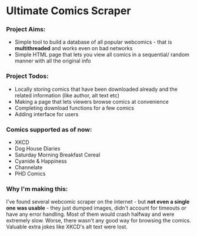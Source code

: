 # Ultimate Comics Scraper

### Project Aims:

* Simple tool to build a database of all popular webcomics - that is **multithreaded** and works even on bad networks
* Simple HTML page that lets you view all comics in a sequential/ random manner with all the original info

### Project Todos:
* Locally storing comics that have been downloaded already and the related information (like author, alt text etc)
* Making a page that lets viewers browse comics at convenience
* Completing download functions for a few comics
* Adding interface for users

### Comics supported as of now:
* XKCD
* Dog House Diaries
* Saturday Morning Breakfast Cereal
* Cyanide & Happiness
* Channelate
* PHD Comics

### Why I'm making this:

I've found several webcomic scraper on the internet - but  **not even a single one was usable** - they just dumped images, didn't account for timeouts or have any error handling. Most of them would crash halfway and were extremely slow.
Worse, there wasn't any good way for browsing the comics. Valuable extra jokes like XKCD's alt text were lost.
